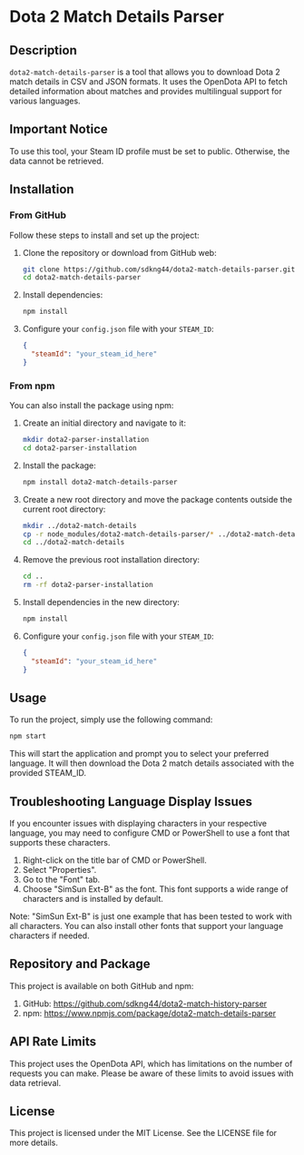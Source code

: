 # Dota 2 Match Details Parser

## Description
`dota2-match-details-parser` is a tool that allows you to download Dota 2 match details in CSV and JSON formats. It uses the OpenDota API to fetch detailed information about matches and provides multilingual support for various languages.


## Important Notice
To use this tool, your Steam ID profile must be set to public. Otherwise, the data cannot be retrieved.


## Installation
### From GitHub
Follow these steps to install and set up the project:

1. Clone the repository or download from GitHub web:
    ```bash
    git clone https://github.com/sdkng44/dota2-match-details-parser.git
    cd dota2-match-details-parser
    ```

2. Install dependencies:
    ```bash
    npm install
    ```

3. Configure your `config.json` file with your `STEAM_ID`:
    ```json
    {
      "steamId": "your_steam_id_here"
    }
    ```


### From npm
You can also install the package using npm:

1. Create an initial directory and navigate to it:
    ```bash
    mkdir dota2-parser-installation
    cd dota2-parser-installation
    ```

2. Install the package:
    ```bash
    npm install dota2-match-details-parser
    ```

3. Create a new root directory and move the package contents outside the current root directory:
    ```bash
    mkdir ../dota2-match-details
    cp -r node_modules/dota2-match-details-parser/* ../dota2-match-details/
    cd ../dota2-match-details
    ```

4. Remove the previous root installation directory:
    ```bash
    cd ..
    rm -rf dota2-parser-installation
    ```
	
5. Install dependencies in the new directory:
    ```bash
    npm install
    ```


6. Configure your `config.json` file with your `STEAM_ID`:
    ```json
    {
      "steamId": "your_steam_id_here"
    }
    ```


	
	
## Usage
To run the project, simply use the following command:
```bash
npm start
```
This will start the application and prompt you to select your preferred language. It will then download the Dota 2 match details associated with the provided STEAM_ID.


## Troubleshooting Language Display Issues
If you encounter issues with displaying characters in your respective language, you may need to configure CMD or PowerShell to use a font that supports these characters.

1. Right-click on the title bar of CMD or PowerShell.
2. Select "Properties".
3. Go to the "Font" tab.
4. Choose "SimSun Ext-B" as the font. This font supports a wide range of characters and is installed by default.

Note: "SimSun Ext-B" is just one example that has been tested to work with all characters. You can also install other fonts that support your language characters if needed.


## Repository and Package
This project is available on both GitHub and npm:

1. GitHub: https://github.com/sdkng44/dota2-match-history-parser
2. npm: https://www.npmjs.com/package/dota2-match-details-parser


## API Rate Limits
This project uses the OpenDota API, which has limitations on the number of requests you can make. Please be aware of these limits to avoid issues with data retrieval.


## License
This project is licensed under the MIT License. See the LICENSE file for more details.

